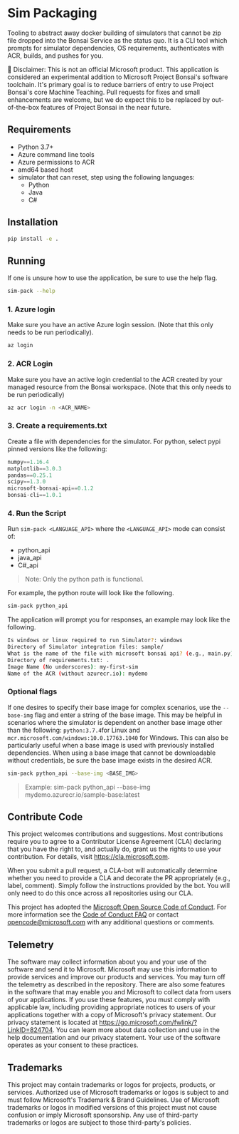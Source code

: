 # Sim Packaging
Tooling to abstract away docker building of simulators that cannot be zip file dropped into the Bonsai Service as the status quo. It is a CLI tool which prompts for simulator dependencies, OS requirements, authenticates with ACR, builds, and pushes for you.

🚩 Disclaimer: This is not an official Microsoft product. This application is considered an experimental addition to Microsoft Project Bonsai's software toolchain. It's primary goal is to reduce barriers of entry to use Project Bonsai's core Machine Teaching. Pull requests for fixes and small enhancements are welcome, but we do expect this to be replaced by out-of-the-box features of Project Bonsai in the near future.

## Requirements
- Python 3.7+
- Azure command line tools
- Azure permissions to ACR
- amd64 based host
- simulator that can reset, step using the following languages:
    - Python
    - Java
    - C#

## Installation
```bash
pip install -e .
```

## Running
If one is unsure how to use the application, be sure to use the help flag.
```bash
sim-pack --help
```

### 1. Azure login
Make sure you have an active Azure login session.
(Note that this only needs to be run periodically).

```bash
az login
```

### 2. ACR Login
Make sure you have an active login credential to the ACR created by your managed resource from the Bonsai workspace. 
(Note that this only needs to be run periodically)

```bash
az acr login -n <ACR_NAME>
```

### 3. Create a requirements.txt
Create a file with dependencies for the simulator. For python, select pypi pinned versions like the following:

```javascript
numpy==1.16.4
matplotlib==3.0.3
pandas==0.25.1
scipy==1.3.0
microsoft-bonsai-api==0.1.2
bonsai-cli==1.0.1
```

### 4. Run the Script

Run `sim-pack <LANGUAGE_API>` where the `<LANGUAGE_API>` mode can consist of:
- python_api
- java_api
- C#_api

> Note: Only the python path is functional.

For example, the python route will look like the following.

```bash
sim-pack python_api
```

The application will prompt you for responses, an example may look like the following.

```bash
Is windows or linux required to run Simulator?: windows
Directory of Simulator integration files: sample/
What is the name of the file with microsoft bonsai api? (e.g., main.py): main.py
Directory of requirements.txt: .
Image Name (No underscores): my-first-sim
Name of the ACR (without azurecr.io): mydemo
```

### Optional flags

If one desires to specify their base image for complex scenarios, use the `--base-img` flag and enter a string of the base image. This may be helpful in scenarios where the simulator is dependent on another base image other than the following: `python:3.7.4`for Linux and `mcr.microsoft.com/windows:10.0.17763.1040` for Windows. This can also be particularly useful when a base image is used with previously installed dependencies. When using a base image that cannot be downloadable without credentials, be sure the base image exists in the desired ACR.

```bash
sim-pack python_api --base-img <BASE_IMG>
```

>Example: sim-pack python_api --base-img mydemo.azurecr.io/sample-base:latest

## Contribute Code
This project welcomes contributions and suggestions. Most contributions require you to
agree to a Contributor License Agreement (CLA) declaring that you have the right to,
and actually do, grant us the rights to use your contribution. For details, visit
https://cla.microsoft.com.

When you submit a pull request, a CLA-bot will automatically determine whether you need
to provide a CLA and decorate the PR appropriately (e.g., label, comment). Simply follow the
instructions provided by the bot. You will only need to do this once across all repositories using our CLA.

This project has adopted the [Microsoft Open Source Code of Conduct](https://opensource.microsoft.com/codeofconduct/).
For more information see the [Code of Conduct FAQ](https://opensource.microsoft.com/codeofconduct/faq/)
or contact [opencode@microsoft.com](mailto:opencode@microsoft.com) with any additional questions or comments.

## Telemetry
The software may collect information about you and your use of the software and send it to Microsoft. Microsoft may use this information to provide services and improve our products and services. You may turn off the telemetry as described in the repository. There are also some features in the software that may enable you and Microsoft to collect data from users of your applications. If you use these features, you must comply with applicable law, including providing appropriate notices to users of your applications together with a copy of Microsoft's privacy statement. Our privacy statement is located at https://go.microsoft.com/fwlink/?LinkID=824704. You can learn more about data collection and use in the help documentation and our privacy statement. Your use of the software operates as your consent to these practices.

## Trademarks
This project may contain trademarks or logos for projects, products, or services. Authorized use of Microsoft trademarks or logos is subject to and must follow Microsoft's Trademark & Brand Guidelines. Use of Microsoft trademarks or logos in modified versions of this project must not cause confusion or imply Microsoft sponsorship. Any use of third-party trademarks or logos are subject to those third-party's policies.